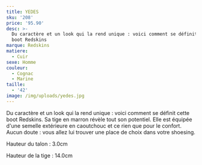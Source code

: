 ```yaml
---
title: YEDES
sku: '208'
price: '95.90'
desc: >-
  Du caractère et un look qui la rend unique : voici comment se définit cette
  boot Redskins
marque: Redskins
matiere:
  - Cuir
sexe: Homme
couleur:
  - Cognac
  - Marine
taille:
  - '42'
image: /img/uploads/yedes.jpg
---
```

Du caractère et un look qui la rend unique : voici comment se définit cette boot Redskins. Sa tige en marron révèle tout son potentiel. Elle est équipée d'une semelle extérieure en caoutchouc et ce rien que pour le confort. Aucun doute : vous allez lui trouver une place de choix dans votre shoesing.



Hauteur du talon : 3.0cm

Hauteur de la tige : 14.0cm
